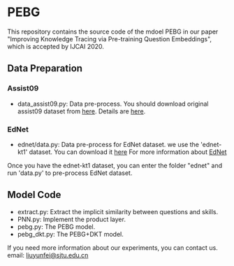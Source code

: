 # PEBG

This repository contains the source code of the mdoel PEBG in our paper "Improving Knowledge Tracing via Pre-training Question Embeddings", which is accepted by IJCAI 2020.

## Data Preparation
### Assist09
- data_assist09.py: Data pre-process. You should download original assist09 dataset from [here](https://drive.google.com/file/d/1NNXHFRxcArrU0ZJSb9BIL56vmUt5FhlE/view). Details are [here](https://sites.google.com/site/assistmentsdata/home/assistment-2009-2010-data/skill-builder-data-2009-2010).

### EdNet
- ednet/data.py: Data pre-process for EdNet dataset. 
we use the 'ednet-kt1' dataset. You can download it [here](https://drive.google.com/file/d/1AmGcOs5U31wIIqvthn9ARqJMrMTFTcaw/view)
For more information about [EdNet](https://github.com/riiid/ednet)

Once you have the ednet-kt1 dataset, you can enter the folder "ednet" and run 'data.py' to pre-process EdNet dataset.


## Model Code
- extract.py: Extract the implicit similarity between questions and skills.
- PNN.py: Implement the product layer.
- pebg.py: The PEBG model.
- pebg_dkt.py: The PEBG+DKT model. 



If you need more information about our experiments, you can contact us. 
email: liuyunfei@sjtu.edu.cn